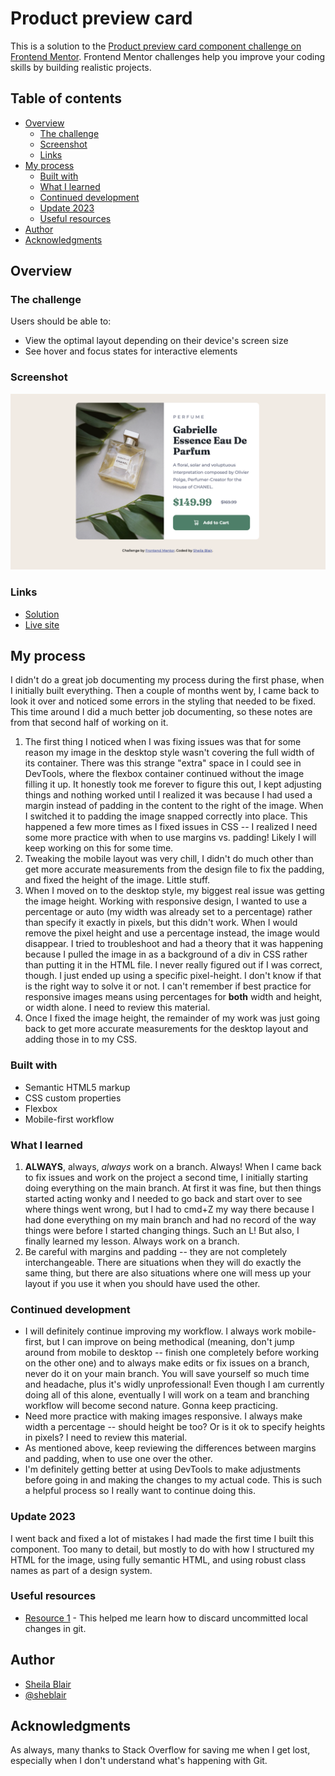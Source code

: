 # Product preview card

This is a solution to the [Product preview card component challenge on Frontend Mentor](https://www.frontendmentor.io/challenges/product-preview-card-component-GO7UmttRfa). Frontend Mentor challenges help you improve your coding skills by building realistic projects.

## Table of contents

- [Overview](#overview)
  - [The challenge](#the-challenge)
  - [Screenshot](#screenshot)
  - [Links](#links)
- [My process](#my-process)
  - [Built with](#built-with)
  - [What I learned](#what-i-learned)
  - [Continued development](#continued-development)
  - [Update 2023](#update-2023)
  - [Useful resources](#useful-resources)
- [Author](#author)
- [Acknowledgments](#acknowledgments)

## Overview

### The challenge

Users should be able to:

- View the optimal layout depending on their device's screen size
- See hover and focus states for interactive elements

### Screenshot

![](./images/screenshot.png)

### Links

- [Solution](https://github.com/sheblair/product-preview-card)
- [Live site](https://sheblair.github.io/product-preview-card/)

## My process

I didn't do a great job documenting my process during the first phase, when I initially built everything. Then a couple of months went by, I came back to look it over and noticed some errors in the styling that needed to be fixed. This time around I did a much better job documenting, so these notes are from that second half of working on it.

1. The first thing I noticed when I was fixing issues was that for some reason my image in the desktop style wasn't covering the full width of its container. There was this strange "extra" space in I could see in DevTools, where the flexbox container continued without the image filling it up. It honestly took me forever to figure this out, I kept adjusting things and nothing worked until I realized it was because I had used a margin instead of padding in the content to the right of the image. When I switched it to padding the image snapped correctly into place. This happened a few more times as I fixed issues in CSS -- I realized I need some more practice with when to use margins vs. padding! Likely I will keep working on this for some time.
2. Tweaking the mobile layout was very chill, I didn't do much other than get more accurate measurements from the design file to fix the padding, and fixed the height of the image. Little stuff.
3. When I moved on to the desktop style, my biggest real issue was getting the image height. Working with responsive design, I wanted to use a percentage or auto (my width was already set to a percentage) rather than specify it exactly in pixels, but this didn't work. When I would remove the pixel height and use a percentage instead, the image would disappear. I tried to troubleshoot and had a theory that it was happening because I pulled the image in as a background of a div in CSS rather than putting it in the HTML file. I never really figured out if I was correct, though. I just ended up using a specific pixel-height. I don't know if that is the right way to solve it or not. I can't remember if best practice for responsive images means using percentages for **both** width and height, or width alone. I need to review this material.
4. Once I fixed the image height, the remainder of my work was just going back to get more accurate measurements for the desktop layout and adding those in to my CSS.

### Built with

- Semantic HTML5 markup
- CSS custom properties
- Flexbox
- Mobile-first workflow

### What I learned

1. **ALWAYS**, always, _always_ work on a branch. Always! When I came back to fix issues and work on the project a second time, I initially starting doing everything on the main branch. At first it was fine, but then things started acting wonky and I needed to go back and start over to see where things went wrong, but I had to cmd+Z my way there because I had done everything on my main branch and had no record of the way things were before I started changing things. Such an L! But also, I finally learned my lesson. Always work on a branch.
2. Be careful with margins and padding -- they are not completely interchangeable. There are situations when they will do exactly the same thing, but there are also situations where one will mess up your layout if you use it when you should have used the other.

### Continued development

- I will definitely continue improving my workflow. I always work mobile-first, but I can improve on being methodical (meaning, don't jump around from mobile to desktop -- finish one completely before working on the other one) and to always make edits or fix issues on a branch, never do it on your main branch. You will save yourself so much time and headache, plus it's widly unprofessional! Even though I am currently doing all of this alone, eventually I will work on a team and branching workflow will become second nature. Gonna keep practicing.
- Need more practice with making images responsive. I always make width a percentage -- should height be too? Or is it ok to specify heights in pixels? I need to review this material.
- As mentioned above, keep reviewing the differences between margins and padding, when to use one over the other.
- I'm definitely getting better at using DevTools to make adjustments before going in and making the changes to my actual code. This is such a helpful process so I really want to continue doing this.

### Update 2023

I went back and fixed a lot of mistakes I had made the first time I built this component. Too many to detail, but mostly to do with how I structured my HTML for the image, using fully semantic HTML, and using robust class names as part of a design system.

### Useful resources

- [Resource 1](https://www.git-tower.com/learn/git/commands/git-restore) - This helped me learn how to discard uncommitted local changes in git.

## Author

- [Sheila Blair](https://github.com/sheblair)
- [@sheblair](https://www.frontendmentor.io/profile/sheblair)

## Acknowledgments

As always, many thanks to Stack Overflow for saving me when I get lost, especially when I don't understand what's happening with Git.
